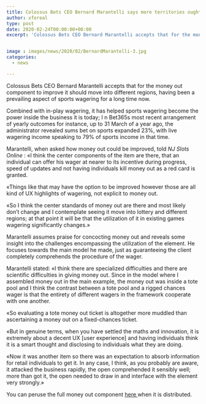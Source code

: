 ```yaml
---
title: Colossus Bets CEO Bernard Marantelli says more territories ought to embrace money out
author: xforeal 
type: post
date: 2020-02-24T00:00:00+00:00
excerpt: 'Colossus Bets CEO Bernard Marantelli accepts that for the money out element to improve it should move into different regions, having been a prevailing aspect of sports wagering for a long time now '


image : images/news/2020/02/BernardMarantelli-3.jpg
categories:
  - news

---
```

<span style="font-weight: 400;">Colossus Bets CEO Bernard Marantelli accepts that for the money out component to improve it should move into different regions, having been a prevailing aspect of sports wagering for a long time now. </span>

<span style="font-weight: 400;">Combined with in-play wagering, it has helped sports wagering become the power inside the business it is today; I </span><span style="font-weight: 400;">n Bet365s most recent arrangement of yearly outcomes for instance, up to 31 March of a year ago, the administrator revealed sums bet on sports expanded 23&percnt;, with live wagering income speaking to 79&percnt; of sports income in that time. </span>

<span style="font-weight: 400;">Marantelli, when asked how money out could be improved, told </span>_<span style="font-weight: 400;">NJ Slots Online </span>_<span style="font-weight: 400;">: &#171;I think the center components of the item are there, that an individual can offer his wager at nearer to its incentive during progress, speed of updates and not having individuals kill money out as a red card is granted. </span>

<span style="font-weight: 400;">&#171;Things like that may have the option to be improved however those are all kind of UX highlights of wagering, not explicit to money out. </span>

<span style="font-weight: 400;">&#171;So I think the center standards of money out are there and most likely don&#8217;t change and I contemplate seeing it move into lottery and different regions; at that point it will be that the utilization of it in existing games wagering significantly changes.&#187; </span>

<span style="font-weight: 400;">Marantelli assumes praise for concocting money out and reveals some insight into the challenges encompassing the utilization of the element. He focuses towards the main model he made, just as guaranteeing the client completely comprehends the procedure of the wager. </span>

<span style="font-weight: 400;">Marantelli stated: &#171;I think there are specialized difficulties and there are scientific difficulties in giving money out. Since in the model where I assembled money out in the main example, the money out was inside a tote pool and I think the contrast between a tote pool and a rigged chances wager is that the entirety of different wagers in the framework cooperate with one another. </span>

<span style="font-weight: 400;">&#171;So evaluating a tote money out ticket is altogether more muddled than ascertaining a money out on a fixed-chances ticket. </span>

<span style="font-weight: 400;">&#171;But in genuine terms, when you have settled the maths and innovation, it is extremely about a decent UX [user experience] and having individuals think it is a smart thought and disclosing to individuals what they are doing. </span>

<span style="font-weight: 400;">&#171;Now it was another item so there was an expectation to absorb information for retail individuals to get it. In any case, I think, as you probably are aware, it attacked the business rapidly, the open comprehended it sensibly well; more than got it, the open needed to draw in and interface with the element very strongly.&#187; </span>

<span style="font-weight: 400;">You can peruse the full money out component <a href="#">here </a>when it is distributed. </span>